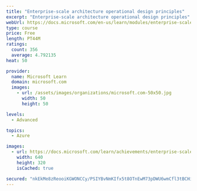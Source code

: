 ```yaml
---
title: "Enterprise-scale architecture operational design principles"
excerpt: "Enterprise-scale architecture operational design principles"
webUrl: https://docs.microsoft.com/en-us/learn/modules/enterprise-scale-operations/
type: course
price: Free
length: PT44M
ratings:
  count: 356
  average: 4.792135
heat: 50

provider:
  name: Microsoft Learn
  domain: microsoft.com
  images:
    - url: /assets/images/organizations/microsoft.com-50x50.jpg
      width: 50
      height: 50

levels:
  - Advanced

topics:
  - Azure

images:
  - url: https://docs.microsoft.com/learn/achievements/enterprise-scale-operations-social.png
    width: 640
    height: 320
    isCached: true

secured: "nkEkMe8zReooiKGWONCCy/PSIYBvNmKIfx5t8OTnEwM73pDWU6wmCfl3tBCHiCVXSx2cUyGfjjn4KoR3i3/lY2FZddaGaaCoKfaDOaqkj/XXcQOw1ogp1PMSfi4lgt0Rm4gLM2xQgBr/ClSxZpKkrCv/Dh9SfWlxyGJz27WHsfXAwdvzdvG5I1TJynxiPPP7cH603Z02hsOu/M6z8wpuY1MBs4Ys0d/TGfK1Nm28AKb7P89nBKghI310drV+a7CxrfhtyONxlv199CseY+OgCipc4OoVGMVxhzpommoyGvQ6LKfce3VrWfbNATDcMHIPozFqWu8JBaO2IbLFOf5VCXcYgCa6CJD/X8E1dl2AnroQ468JZf9ip12iyqBuWiq2Lw0JO/08VZEQW3MkFfcwbbhnbdMWTZlXXclbCVbcq7s=;wbetJ8JGk4OZhYmB7diblA=="
---
```


